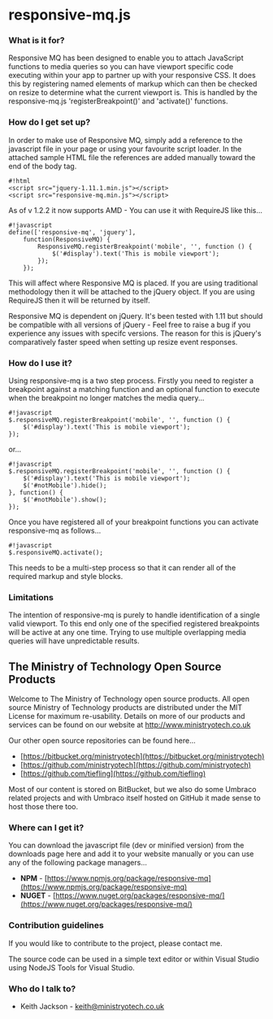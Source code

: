 # responsive-mq.js #

### What is it for? ###
Responsive MQ has been designed to enable you to attach JavaScript functions to media queries so you can have viewport specific code executing within your app to partner up with your responsive CSS. It does this by registering named elements of markup which can then be checked on resize to determine what the current viewport is. This is handled by the responsive-mq.js 'registerBreakpoint()' and 'activate()' functions.

### How do I get set up? ###
In order to make use of Responsive MQ, simply add a reference to the javascript file in your page or using your favourite script loader.
In the attached sample HTML file the references are added manually toward the end of the body tag.
```
#!html
<script src="jquery-1.11.1.min.js"></script>
<script src="responsive-mq.min.js"></script>
```
As of v 1.2.2 it now supports AMD - You can use it with RequireJS like this...
```
#!javascript
define(['responsive-mq', 'jquery'],
    function(ResponsiveMQ) {
		ResponsiveMQ.registerBreakpoint('mobile', '', function () {
            $('#display').text('This is mobile viewport');
        });
    });
```
This will affect where Responsive MQ is placed. If you are using traditional methodology then it will be attached to the jQuery object. If you are using RequireJS then it will be returned by itself.

Responsive MQ is dependent on jQuery. It's been tested with 1.11 but should be compatible with all versions of jQuery - Feel free to raise a bug if you experience any issues with specifc versions. The reason for this is jQuery's comparatively faster speed when setting up resize event responses.

### How do I use it? ###
Using responsive-mq is a two step process. Firstly you need to register a breakpoint against a matching function and an optional function to execute when the breakpoint no longer matches the media query...
```
#!javascript
$.responsiveMQ.registerBreakpoint('mobile', '', function () {
    $('#display').text('This is mobile viewport');
});
```
or...
```
#!javascript
$.responsiveMQ.registerBreakpoint('mobile', '', function () {
    $('#display').text('This is mobile viewport');
    $('#notMobile').hide();
}, function() {
    $('#notMobile').show();
});
```
Once you have registered all of your breakpoint functions you can activate responsive-mq as follows...
```
#!javascript
$.responsiveMQ.activate();
```
This needs to be a multi-step process so that it can render all of the required markup and style blocks.

### Limitations ###
The intention of responsive-mq is purely to handle identification of a single valid viewport. To this end only one of the specified registered breakpoints will be active at any one time. Trying to use multiple overlapping media queries will have unpredictable results.

## The Ministry of Technology Open Source Products ##
Welcome to The Ministry of Technology open source products. All open source Ministry of Technology products are distributed under the MIT License for maximum re-usability. Details on more of our products and services can be found on our website at http://www.ministryotech.co.uk

Our other open source repositories can be found here...

* [https://bitbucket.org/ministryotech](https://bitbucket.org/ministryotech)
* [https://github.com/ministryotech](https://github.com/ministryotech)
* [https://github.com/tiefling](https://github.com/tiefling)

Most of our content is stored on BitBucket, but we also do some Umbraco related projects and with Umbraco itself hosted on GitHub it made sense to host those there too.

### Where can I get it? ###
You can download the javascript file (dev or minified version) from the downloads page here and add it to your website manually or you can use any of the following package managers...

- **NPM** - [https://www.npmjs.org/package/responsive-mq](https://www.npmjs.org/package/responsive-mq)
- **NUGET** - [https://www.nuget.org/packages/responsive-mq/](https://www.nuget.org/packages/responsive-mq/)

### Contribution guidelines ###
If you would like to contribute to the project, please contact me.

The source code can be used in a simple text editor or within Visual Studio using NodeJS Tools for Visual Studio.

### Who do I talk to? ###
* Keith Jackson - keith@ministryotech.co.uk
